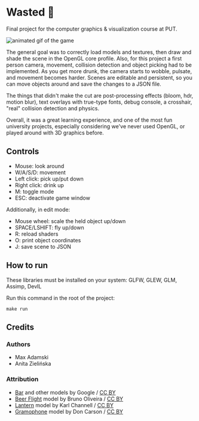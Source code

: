 # Wasted 🍺

Final project for the computer graphics & visualization course at PUT.

![animated gif of the game](/res/preview.gif)

The general goal was to correctly load models and textures, then draw and shade the scene in the OpenGL core profile.
Also, for this project a first person camera, movement, collision detection and object picking had to be implemented.
As you get more drunk, the camera starts to wobble, pulsate, and movement becomes harder.
Scenes are editable and persistent, so you can move objects around and save the changes to a JSON file.

The things that didn't make the cut are post-processing effects (bloom, hdr, motion blur), text overlays with true-type fonts, debug console, a crosshair, "real" collision detection and physics.

Overall, it was a great learning experience, and one of the most fun university projects,
especially considering we've never used OpenGL, or played around with 3D graphics before.

## Controls

- Mouse: look around
- W/A/S/D: movement
- Left click: pick up/put down
- Right click: drink up
- M: toggle mode 
- ESC: deactivate game window

Additionally, in edit mode:

- Mouse wheel: scale the held object up/down
- SPACE/LSHIFT: fly up/down
- R: reload shaders
- O: print object coordinates
- J: save scene to JSON

## How to run

These libraries must be installed on your system: GLFW, GLEW, GLM, Assimp, DevIL

Run this command in the root of the project:

```
make run
```

## Credits

### Authors

- Max Adamski
- Anita Zielińska

### Attribution

- [Bar] and other models by Google / [CC BY]
- [Beer Flight] model by Bruno Oliveira / [CC BY]
- [Lantern] model by Karl Channell / [CC BY]
- [Gramophone] model by Don Carson / [CC BY]

[Lantern]: https://poly.google.com/view/9Ug3Sq6PCR3
[Gramophone]: https://poly.google.com/view/9MZ0sCt1REv
[Beer Flight]: https://poly.google.com/view/bK5lwl7gvA7
[Bar]: https://poly.google.com/view/cEbi0acnY23
[CC BY]: https://creativecommons.org/licenses/by/2.0
